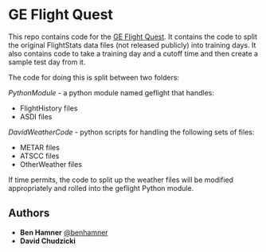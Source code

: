 GE Flight Quest
===============

This repo contains code for the [GE Flight Quest](http://www.gequest.com/c/flight). It contains the code to split the original FlightStats data files (not released publicly) into training days. It also contains code to take a training day and a cutoff time and then create a sample test day from it.

The code for doing this is split between two folders: 

*PythonModule* - a python module named geflight that handles:

   - FlightHistory files
   - ASDI files

*DavidWeatherCode* - python scripts for handling the following sets of files:

   - METAR files
   - ATSCC files
   - OtherWeather files

If time permits, the code to split up the weather files will be modified appropriately and rolled into the geflight Python module.

Authors
-------

 - **Ben Hamner** [@benhamner](https://twitter.com/benhamner)
 - **David Chudzicki**